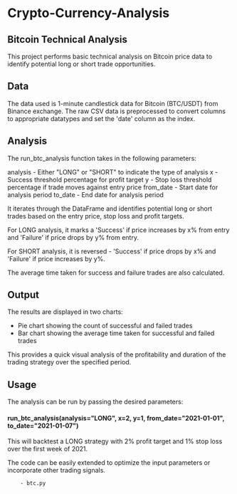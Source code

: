 # Crypto-Currency-Analysis

## Bitcoin Technical Analysis
This project performs basic technical analysis on Bitcoin price data to identify potential long or short trade opportunities.

## Data
The data used is 1-minute candlestick data for Bitcoin (BTC/USDT) from Binance exchange. The raw CSV data is preprocessed to convert columns to appropriate datatypes and set the 'date' column as the index.

## Analysis
The run_btc_analysis function takes in the following parameters:

analysis - Either "LONG" or "SHORT" to indicate the type of analysis
x - Success threshold percentage for profit target
y - Stop loss threshold percentage if trade moves against entry price
from_date - Start date for analysis period
to_date - End date for analysis period

It iterates through the DataFrame and identifies potential long or short trades based on the entry price, stop loss and profit targets.

For LONG analysis, it marks a 'Success' if price increases by x% from entry and 'Failure' if price drops by y% from entry.

For SHORT analysis, it is reversed - 'Success' if price drops by x% and 'Failure' if price increases by y%.

The average time taken for success and failure trades are also calculated.

## Output
The results are displayed in two charts:

- Pie chart showing the count of successful and failed trades
- Bar chart showing the average time taken for successful and failed trades

This provides a quick visual analysis of the profitability and duration of the trading strategy over the specified period.

## Usage

The analysis can be run by passing the desired parameters:

#### run_btc_analysis(analysis="LONG", x=2, y=1, from_date="2021-01-01", to_date="2021-01-07")

This will backtest a LONG strategy with 2% profit target and 1% stop loss over the first week of 2021.

The code can be easily extended to optimize the input parameters or incorporate other trading signals.

        - btc.py
